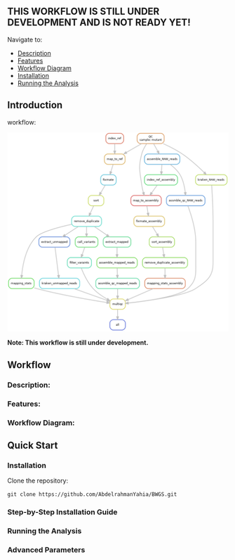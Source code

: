 ## THIS WORKFLOW IS STILL UNDER DEVELOPMENT AND IS NOT READY YET!
Navigate to:
- [Description](#Workflow)
- [Features](#Features)
- [Workflow Diagram](#Workflow-Diagram)
- [Installation](#Installation)
- [Running the Analysis](#Running-the-Analysis)

## Introduction
workflow:

![Workflow](Workflow.png)

**Note: This workflow is still under development.**

## Workflow
### Description:

### Features:

### Workflow Diagram:

## Quick Start

### Installation

Clone the repository:
```
git clone https://github.com/AbdelrahmanYahia/BWGS.git
```

### Step-by-Step Installation Guide


### Running the Analysis


### Advanced Parameters

